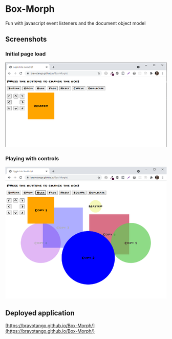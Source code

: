 # Box-Morph

Fun with javascript event listeners and the document object model

## Screenshots

### Initial page load

![initial page load](./images/default.png)

### Playing with controls

![playing with controls](./images/playing-with-controls.png)

## Deployed application

[https://bravotango.github.io/Box-Morph/](https://bravotango.github.io/Box-Morph/)
